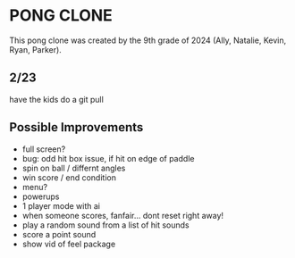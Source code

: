 # PONG CLONE
This pong clone was created by the 9th grade of 2024 (Ally, Natalie, Kevin, Ryan, Parker).

## 2/23

have the kids do a git pull

## Possible Improvements

 - full screen?
 - bug: odd hit box issue, if hit on edge of paddle
 - spin on ball / differnt angles
 - win score / end condition
 - menu?
 - powerups
 - 1 player mode with ai
 - when someone scores, fanfair... dont reset right away!
 - play a random sound from a list of hit sounds
 - score a point sound
 - show vid of feel package